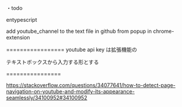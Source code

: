 ・todo

entypescript

add youtube_channel to the text file in github from popup in chrome-extension


=================
youtube api key は拡張機能の

テキストボックスから入力する形とする



================

https://stackoverflow.com/questions/34077641/how-to-detect-page-navigation-on-youtube-and-modify-its-appearance-seamlessly/34100952#34100952
